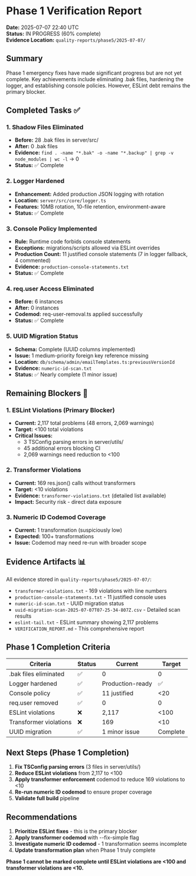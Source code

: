 # Phase 1 Verification Report
**Date:** 2025-07-07 22:40 UTC  
**Status:** IN PROGRESS (60% complete)  
**Evidence Location:** `quality-reports/phase5/2025-07-07/`

## Summary
Phase 1 emergency fixes have made significant progress but are not yet complete. Key achievements include eliminating .bak files, hardening the logger, and establishing console policies. However, ESLint debt remains the primary blocker.

## Completed Tasks ✅

### 1. Shadow Files Eliminated
- **Before:** 28 .bak files in server/src/
- **After:** 0 .bak files
- **Evidence:** `find . -name "*.bak" -o -name "*.backup" | grep -v node_modules | wc -l` → 0
- **Status:** ✅ Complete

### 2. Logger Hardened
- **Enhancement:** Added production JSON logging with rotation
- **Location:** `server/src/core/logger.ts`
- **Features:** 10MB rotation, 10-file retention, environment-aware
- **Status:** ✅ Complete

### 3. Console Policy Implemented
- **Rule:** Runtime code forbids console statements
- **Exceptions:** migrations/scripts allowed via ESLint overrides
- **Production Count:** 11 justified console statements (7 in logger fallback, 4 commented)
- **Evidence:** `production-console-statements.txt`
- **Status:** ✅ Complete

### 4. req.user Access Eliminated
- **Before:** 6 instances
- **After:** 0 instances
- **Codemod:** req-user-removal.ts applied successfully
- **Status:** ✅ Complete

### 5. UUID Migration Status
- **Schema:** Complete (UUID columns implemented)
- **Issue:** 1 medium-priority foreign key reference missing
- **Location:** `db/schema/admin/emailTemplates.ts:previousVersionId`
- **Evidence:** `numeric-id-scan.txt`
- **Status:** ✅ Nearly complete (1 minor issue)

## Remaining Blockers 🔴

### 1. ESLint Violations (Primary Blocker)
- **Current:** 2,117 total problems (48 errors, 2,069 warnings)
- **Target:** <100 total violations
- **Critical Issues:**
  - 3 TSConfig parsing errors in server/utils/
  - 45 additional errors blocking CI
  - 2,069 warnings need reduction to <100

### 2. Transformer Violations
- **Current:** 169 res.json() calls without transformers
- **Target:** <10 violations
- **Evidence:** `transformer-violations.txt` (detailed list available)
- **Impact:** Security risk - direct data exposure

### 3. Numeric ID Codemod Coverage
- **Current:** 1 transformation (suspiciously low)
- **Expected:** 100+ transformations
- **Issue:** Codemod may need re-run with broader scope

## Evidence Artifacts 📊

All evidence stored in `quality-reports/phase5/2025-07-07/`:
- `transformer-violations.txt` - 169 violations with line numbers
- `production-console-statements.txt` - 11 justified console uses
- `numeric-id-scan.txt` - UUID migration status
- `uuid-migration-scan-2025-07-07T07-25-34-807Z.csv` - Detailed scan results
- `eslint-tail.txt` - ESLint summary showing 2,117 problems
- `VERIFICATION_REPORT.md` - This comprehensive report

## Phase 1 Completion Criteria

| Criteria | Status | Current | Target |
|----------|---------|---------|---------|
| .bak files eliminated | ✅ | 0 | 0 |
| Logger hardened | ✅ | Production-ready | ✅ |
| Console policy | ✅ | 11 justified | <20 |
| req.user removed | ✅ | 0 | 0 |
| ESLint violations | ❌ | 2,117 | <100 |
| Transformer violations | ❌ | 169 | <10 |
| UUID migration | ✅ | 1 minor issue | Complete |

## Next Steps (Phase 1 Completion)

1. **Fix TSConfig parsing errors** (3 files in server/utils/)
2. **Reduce ESLint violations** from 2,117 to <100
3. **Apply transformer enforcement** codemod to reduce 169 violations to <10
4. **Re-run numeric ID codemod** to ensure proper coverage
5. **Validate full build** pipeline

## Recommendations

1. **Prioritize ESLint fixes** - this is the primary blocker
2. **Apply transformer codemod** with --fix-simple flag
3. **Investigate numeric ID codemod** - 1 transformation seems incomplete
4. **Update transformation plan** when Phase 1 truly complete

**Phase 1 cannot be marked complete until ESLint violations are <100 and transformer violations are <10.**